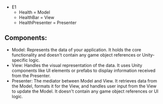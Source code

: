 


* E1
  * Health = Model
  * HealthBar = View
  * HealthPresenter = Presenter

## Components:


* Model: Represents the data of your application. It holds the core functionality and doesn't contain any game object references or Unity-specific logic.
* View: Handles the visual representation of the data. It uses Unity components like UI elements or prefabs to display information received from the Presenter.
* Presenter: The mediator between Model and View. It retrieves data from the Model, formats it for the View, and handles user input from the View to update the Model. It doesn't contain any game object references or UI logic.




